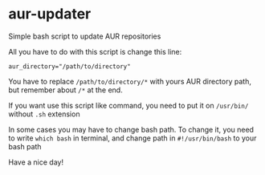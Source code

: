 # aur-updater
Simple bash script to update AUR repositories

All you have to do with this script is change this line:  

`aur_directory="/path/to/directory"`

You have to replace `/path/to/directory/*` with yours AUR directory path, but remember about `/*` at the end.

If you want use this script like command, you need to put it on `/usr/bin/` without `.sh` extension

In some cases you may have to change bash path. To change it, you need to write `which bash` in terminal, and change path in `#!/usr/bin/bash` to your bash path

Have a nice day!
